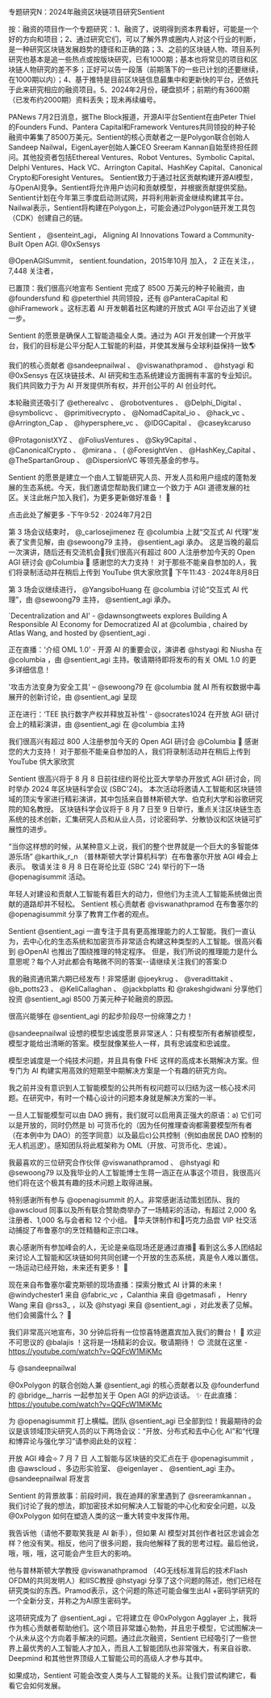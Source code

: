 专题研究N：2024年融资区块链项目研究Sentient

按：融资的项目作一个专题研究：1、融资了，说明得到资本界看好，可能是一个好的方向和项目；2、通过研究它们，可以了解外界或圈内人对这个行业的判断，是一种研究区块链发展趋势的捷径和正确的路；3、之前的区块链人物、项目系列研究也基本是追一些热点或按版块研究，已有1000期；基本也将常见的项目和区块链人物研究的差不多；正好可以告一段落（前期落下的一些已计划的还要继续，在1000期以内）；4、基于推特是目前区块链信息最集中和更新快的平台，还依托于此来研究相应的融资项目。5、2024年2月份，硬盘损坏；前期约有3600期（已发布约2000期）资料丢失；现未再续编号。

PANews 7月2日消息，据The Block报道，开源AI平台Sentient在由Peter Thiel的Founders Fund、Pantera Capital和Framework Ventures共同领投的种子轮融资中筹集了8500万美元。Sentient的核心贡献者之一是Polygon联合创始人Sandeep Nailwal，EigenLayer创始人兼CEO Sreeram Kannan自始至终担任顾问。其他投资者包括Ethereal Ventures、Robot Ventures、Symbolic Capital、Delphi Ventures、Hack VC、Arrington Capital、HashKey Capital、Canonical Crypto和Foresight Ventures。
Sentient致力于通过社区贡献构建开源AI模型，与OpenAI竞争。Sentient将允许用户访问和贡献模型，并根据贡献提供奖励。Sentient计划在今年第三季度启动测试网，并将利用新资金继续构建其平台。Nailwal表示，Sentient将构建在Polygon上，可能会通过Polygon链开发工具包（CDK）创建自己的链。

Sentient
，
@senteint_agi，
Aligning AI Innovations Toward a Community-Built Open AGI. 
@0xSensys
 
@OpenAGISummit，
sentient.foundation，2015年10月 加入，
2 正在关注，，
7,448 关注者，


已置顶：我们很高兴地宣布 Sentient 完成了 8500 万美元的种子轮融资，由
@foundersfund
和
@peterthiel
共同领投，还有
@PanteraCapital
和
@hiFramework
 。这标志着 AI 开发朝着社区构建的开放式 AGI 平台迈出了关键一步。

Sentient 的愿景是确保人工智能造福全人类。通过为 AGI 开发创建一个开放平台，我们的目标是公平分配人工智能的利益，并使其发展与全球利益保持一致🌎

我们的核心贡献者
@sandeepnailwal
 、 
@viswanathpramod
 、 
@hstyagi
和
@0xSensys
在区块链技术、AI 研究和生态系统建设方面拥有丰富的专业知识。我们共同致力于为 AI 开发提供所有权，并开创公平的 AI 创业时代。

本轮融资还吸引了
@etherealvc
 、 
@robotventures
 、 
@Delphi_Digital
 、 
@symbolicvc
 、 
@primitivecrypto
 、 
@NomadCapital_io
 、 
@hack_vc
 、 
@Arrington_Cap
 、 
@hypersphere_vc
 、 
@IDGCapital
 、 
@caseykcaruso
 
@ProtagonistXYZ
 、 
@FoliusVentures
 、 
@Sky9Capital
 、 
@CanonicalCrypto
 、 
@mirana
 、 ( 
@ForesightVen
 、 
@HashKey_Capital
 、 
@TheSpartanGroup
 、 
@DispersionVC
等领先基金的参与。

Sentient 的愿景是建立一个由人工智能研究人员、开发人员和用户组成的蓬勃发展的生态系统。今天，我们邀请您帮助我们建立一个致力于 AGI 道德发展的社区。关注此帐户加入我们，为更多更新做好准备！ 👀

点击此处了解更多 -下午9:52 · 2024年7月2日

第 3 场会议结束时， 
@_carlosejimenez
在
@columbia
上就“交互式 AI 代理”发表了宝贵见解，由
@sewoong79
主持， 
@sentient_agi
承办。
这是当晚的最后一次演讲，随后还有交流机会🤝我们很高兴有超过 800 人注册参加今天的 Open AGI 研讨会
@Columbia
 🎉
感谢您的大力支持！
对于那些不能亲自参加的人，我们将录制活动并在稍后上传到 YouTube 供大家欣赏🤝
下午11:43 · 2024年8月8日

第 3 场会议继续进行， 
@YangsiboHuang
在
@columbia
讨论“交互式 AI 代理”，由
@sewoong79
主持， 
@sentient_agi
承办。

`Decentralization and AI' - 
@dawnsongtweets
 explores Building A Responsible AI Economy for Democratized AI at 
@columbia
, chaired by Atlas Wang, and hosted by 
@sentient_agi
.

正在直播：‘介绍 OML 1.0’ - 开源 AI 的重要会议，演讲者
@hstyagi
和 Niusha 在
@columbia
 ，由
@sentient_agi
主持。敬请期待即将发布的有关 OML 1.0 的更多详细信息！

'攻击方法变身为安全工具' – 
@sewoong79
在
@columbia
就 AI 所有权数据中毒展开的创新讨论，由
@sentient_agi
呈现

正在进行：‘TEE 执行数字产权并释放互补性’ - 
@socrates1024
在开放 AGI 研讨会上的精彩演讲，由
@sentient_agi
在
@columbia
主持

我们很高兴有超过 800 人注册参加今天的 Open AGI 研讨会
@Columbia
 🎉
感谢您的大力支持！
对于那些不能亲自参加的人，我们将录制活动并在稍后上传到 YouTube 供大家欣赏

Sentient 很高兴将于 8 月 8 日前往纽约哥伦比亚大学举办开放式 AGI 研讨会，同时举办 2024 年区块链科学会议 (SBC'24)。
本次活动将邀请人工智能和区块链领域的顶尖专家进行精彩演讲，其中包括来自普林斯顿大学、伯克利大学和谷歌研究院的知名教授。
区块链科学会议将于 8 月 7 日至 9 日举行，重点关注区块链生态系统的技术创新，汇集研究人员和从业人员，讨论密码学、分散协议和区块链可扩展性的进步。

“当你这样想的时候，从某种意义上说，我们的整个世界就是一个巨大的多智能体游乐场” 
@karthik_r_n
 （普林斯顿大学计算机科学）在布鲁塞尔开放 AGI 峰会上表示。
敬请关注 8 月 8 日在哥伦比亚 (SBC '24) 举行的下一场
@openagisummit
活动。

年轻人对建设和贡献人工智能有着巨大的动力，但他们为主流人工智能系统做出贡献的道路却并不轻松。
Sentient 核心贡献者
@viswanathpramod
在布鲁塞尔的
@openagisummit
分享了教育工作者的观点。

Sentient 
@sentient_agi
一直专注于具有更高推理能力的人工智能。我们一直认为，去中心化的生态系统和加密货币非常适合构建这种类型的人工智能。很高兴看到
@OpenAI
也推出了围绕推理的特定程序。
但是，我们所说的推理能力是什么意思呢？每个人对此都会有略微不同的答案--请继续关注我们的答案:D

我的融资通讯第六期已经发布！非常感谢
@joeykrug
 、 
@veradittakit
 、 
@b_potts23
 、 
@KeliCallaghan
 、 
@jackbplatts
和
@rakeshgidwani
分享他们投资
@sentient_agi
 8500 万美元种子轮融资的原因。

很高兴能够在
@sentient_agi
的起步阶段尽一份绵薄之力！

@sandeepnailwal
设想的模型忠诚度愿景非常迷人：只有模型所有者解锁模型，模型才能给出清晰的答案。模型就像某些人一样，具有忠诚度和忠诚度。

模型忠诚度是一个纯技术问题，并且具有像 FHE 这样的高成本长期解决方案。但专门为 AI 构建实用高效的短期至中期解决方案是一个有趣的研究方向。

我之前并没有意识到人工智能模型的公共所有权问题可以归结为这一核心技术问题。在研究中，有时一个精心设计的问题本身就是解决方案的一半。

一旦人工智能模型可以由 DAO 拥有，我们就可以启用真正强大的原语：a) 它们可以是开放的，同时仍然是 b) 可货币化的（因为任何推理查询都需要模型所有者（在本例中为 DAO）的签字同意）以及最后c)公共控制（例如由居民 DAO 控制的无人机巡逻）。感知团队将此框架称为 OML（开放、可货币化、忠诚）。

我最喜欢的三位研究合作伙伴
@viswanathpramod
 、 
@hstyagi
和
@sewoong79
以及我毕业的人工智能博士生蒋一涵正在从事这个项目，我很高兴他们将在这个极其有趣的技术问题上取得进展。

特别感谢所有参与
@openagisummit
的人。非常感谢活动策划团队、我的
@awscloud
同事以及所有联合赞助商举办了一场精彩的活动，有超过 2,000 名注册者、1,000 名与会者和 12 个小组。 🧇华夫饼制作和🍫巧克力品尝 VIP 社交活动捕捉了布鲁塞尔的烹饪精髓和正宗口味。

衷心感谢所有参加峰会的人，无论是亲临现场还是通过直播🙏
看到这么多人团结起来讨论人工智能和区块链如何共同创建一个开放的生态系统，真是令人难以置信。
一场运动已经开始，未来还有更多！ 🙌

现在来自布鲁塞尔霍克斯顿的现场直播：探索分散式 AI 计算的未来！
@windychester1
来自
@fabric_vc
 ，Calanthia 来自
@getmasafi
 ， Henry Wang 来自
@rss3_
 ，以及
@hstyagi
来自
@sentient_agi
 ，对此发表了见解。
他们会揭露什么？ 👀

我们非常高兴地宣布，30 分钟后将有一位惊喜特邀嘉宾加入我们的舞台！ 🥁
欢迎不可思议的
@balajis
 ！这将是一场精彩的会议。敬请期待！ 😊
流就在这里 - https://youtube.com/watch?v=QQFcW1MiKMc

与
@sandeepnailwal
 
@0xPolygon
的联合创始人兼
@sentient_agi
的核心贡献者以及 @founderfund 的
@bridge__harris
一起参加关于 Open AGI 的炉边谈话。 ✨
在此直播： https://youtube.com/watch?v=QQFcW1MiKMc

为
@openagisummit
打上横幅。团队
@sentient_agi
已全部到位！我最期待的会议是该领域顶尖研究人员的以下两场会议：“开放、分布式和去中心化 AI”和“代理和博弈论与强化学习”请参阅此处的议程：

开放 AGI 峰会⟢ 7 月 7 日
人工智能与区块链的交汇点在于
@openagisummit
 ，由
@awscloud
 、多边形实验室、 
@eigenlayer
 、 
@sentient_agi
主办。 
@sandeepnailwal
将发言

Sentient 的背景故事：前段时间，我在迪拜的家里遇到了
@sreeramkannan
 。我们讨论了我的想法，即加密技术如何解决人工智能的中心化和安全问题，以及
@0xPolygon
如何在塑造人类的这一重大转变中发挥作用。

我告诉他（请他不要取笑我是 AI 新手），但如果 AI 模型对其创作者社区忠诚会怎样？他没有笑。相反，他问了很多问题，我向他解释了我的思考过程。最后他说，哦，哦，哦，这可能会产生巨大的影响。

他与普林斯顿大学教授
@viswanathpramod
 （4G无线标准背后的技术Flash OFDM的共同发明人）和IISC教授
@hstyagi
分享了这个问题的陈述，他们已经在研究类似的东西。Pramod表示，这个问题的陈述可能会催生出AI +密码学研究的一个全新分支，并称之为AI原生密码学。

这项研究成为了
@sentient_agi
 。它将建立在
@0xPolygon
 Agglayer 上，我将作为核心贡献者帮助他们。这个项目非常雄心勃勃，并且忠于模型，它试图解决一个从未从这个方向着手解决的问题。通过此次融资，Sentient 已经吸引了一些世界上最优秀的人工智能人才加入，而且人工智能团队也非常强大，有来自谷歌、Deepmind 和其他世界顶级人工智能公司的高级人才参与其中。

如果成功，Sentient 可能会改变人类与人工智能的关系。让我们尝试构建它，看看它会如何发展。